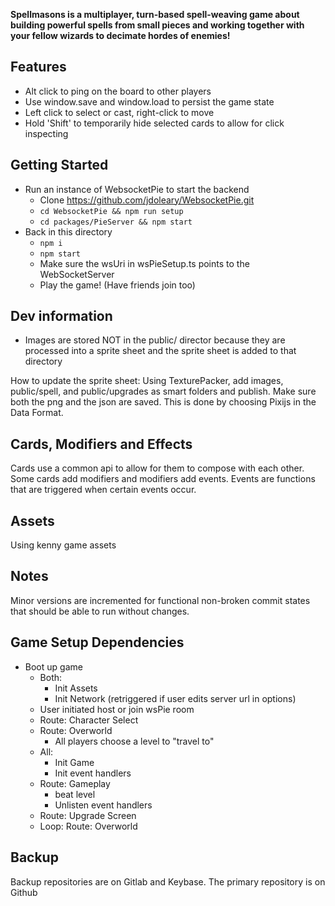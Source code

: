 **Spellmasons is a multiplayer, turn-based spell-weaving game about building powerful spells from small pieces and working together with your fellow wizards to decimate hordes of enemies!**

## Features

- Alt click to ping on the board to other players
- Use window.save and window.load to persist the game state
- Left click to select or cast, right-click to move
- Hold 'Shift' to temporarily hide selected cards to allow for click inspecting

## Getting Started

- Run an instance of WebsocketPie to start the backend
  - Clone https://github.com/jdoleary/WebsocketPie.git
  - `cd WebsocketPie && npm run setup`
  - `cd packages/PieServer && npm start`
- Back in this directory
  - `npm i`
  - `npm start`
  - Make sure the wsUri in wsPieSetup.ts points to the WebSocketServer
  - Play the game! (Have friends join too)

## Dev information

- Images are stored NOT in the public/ director because they are processed into a sprite sheet and the sprite sheet is added to that directory

How to update the sprite sheet:
Using TexturePacker, add images, public/spell, and public/upgrades as smart folders and publish.  Make sure both the png and the json are saved.  This is done by choosing Pixijs in the Data Format.
## Cards, Modifiers and Effects

Cards use a common api to allow for them to compose with each other.
Some cards add modifiers and modifiers add events. Events are functions that are triggered when certain events occur.

## Assets

Using kenny game assets

## Notes

Minor versions are incremented for functional non-broken commit states that should be able to run without changes.

## Game Setup Dependencies

- Boot up game
  - Both:
    - Init Assets
    - Init Network (retriggered if user edits server url in options)
  - User initiated host or join wsPie room
  - Route: Character Select
  - Route: Overworld
    - All players choose a level to "travel to"
  - All:
    - Init Game
    - Init event handlers
  - Route: Gameplay
    - beat level
    - Unlisten event handlers
  - Route: Upgrade Screen
  - Loop: Route: Overworld

## Backup
Backup repositories are on Gitlab and Keybase.  The primary repository is on Github